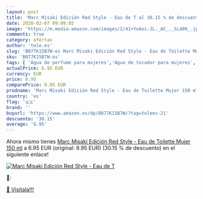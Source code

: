 ```yaml
---
layout: post
title: 'Marc Misaki Edición Red Style - Eau de T al 30.15 % de descuento'
date: 2020-02-07 09:09:02
image: 'https://m.media-amazon.com/images/I/41+YoAoi-JL._AC_._SL400_.jpg'
comments: true
category: ofertas
author: 'tole.es'
slug: 'B077K15B7W-es Marc Misaki Edición Red Style - Eau de Toilette Mujer 150 ml'
sku: 'B077K15B7W-es'
tags: [ 'Agua de perfume para mujeres','Agua de tocador para mujeres','Almacenaje de adornos festivos','Almacenamiento y organización','Belleza','Fragancias para mujeres','Hogar y cocina','Instrumentos de percusión para niños','Instrumentos musicales para niños','Juguetes','Juguetes electrónicos','Juguetes y juegos','Perfumes y fragancias','Productos para el cuidado de la piel','Sets y juegos para el cuidado de la piel','Videojuegos para niños','de','eau','toilette', ]
actualPrice: 6.95 EUR
currency: EUR
price: 6.95
comparePrice: 9.95 EUR
prodname: 'Marc Misaki Edición Red Style - Eau de Toilette Mujer 150 ml'
country: 'es'
flag: '🇪🇸'
brand: ''
buyurl: 'https://www.amazon.es/dp/B077K15B7W/?tag=tolees-21'
descuento: '30.15'
average: '6.95'
---
```


Ahora mismo tienes [Marc Misaki Edición Red Style - Eau de Toilette Mujer 150 ml](https://www.amazon.es/dp/B077K15B7W/?tag=tolees-21) a 6.95 EUR (original: 9.95 EUR) (30.15 %  de descuento) en el siguiente enlace!

[![Marc Misaki Edición Red Style - Eau de T](https://m.media-amazon.com/images/I/41+YoAoi-JL._AC_._SL400_.jpg)](https://www.amazon.es/dp/B077K15B7W/?tag=tolees-21)

🔎:


[🛒 Visítala!!!](https://www.amazon.es/dp/B077K15B7W/?tag=tolees-21)
